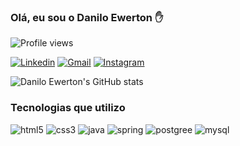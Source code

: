 <h3>Olá, eu sou o Danilo Ewerton ✋</h3>

<p align="left"> <img src="https://komarev.com/ghpvc/?username=daniloewerton&color=yellow" alt="Profile views" /> </p>

[![Linkedin](https://img.shields.io/badge/LinkedIn-0077B5?style=for-the-badge&logo=linkedin&logoColor=white)](https://www.linkedin.com/in/daniloewerton/)
[![Gmail](https://img.shields.io/badge/Gmail-D14836?style=for-the-badge&logo=gmail&logoColor=white)](mailto:danilo.ewe@gmail.com)
[![Instagram](https://img.shields.io/badge/Instagram-E4405F?style=for-the-badge&logo=instagram&logoColor=white)](https://www.instagram.com/danilo.ewerton/)

![Danilo Ewerton's GitHub stats](https://github-readme-stats.vercel.app/api?username=daniloewerton&show_icons=true&theme=dracula)

<h3>Tecnologias que utilizo</h3>


<div style="display: inline-block"></br<>
  <img alt="html5" src="https://img.shields.io/badge/HTML5-E34F26?style=for-the-badge&logo=html5&logoColor=white">
  <img alt="css3" src="https://img.shields.io/badge/CSS3-1572B6?style=for-the-badge&logo=css3&logoColor=white">
  <img alt="java" src="https://img.shields.io/badge/Java-ED8B00?style=for-the-badge&logo=java&logoColor=white">
  <img alt="spring" src="https://img.shields.io/badge/Spring-6DB33F?style=for-the-badge&logo=spring&logoColor=white">
  <img alt="postgree" src="https://img.shields.io/badge/PostgreSQL-316192?style=for-the-badge&logo=postgresql&logoColor=white">
  <img alt="mysql" src="https://img.shields.io/badge/MySQL-00000F?style=for-the-badge&logo=mysql&logoColor=white">
</div>
